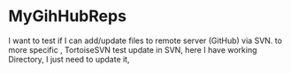 MyGihHubReps
============

I want to test if I can add/update files to remote server 
(GitHub) via SVN. to more specific , TortoiseSVN test update in SVN, here I have working Directory, I just need to update it, 




